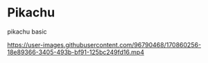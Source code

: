 # Pikachu
pikachu basic


https://user-images.githubusercontent.com/96790468/170860256-18e89366-3405-493b-bf91-125bc249fd16.mp4

